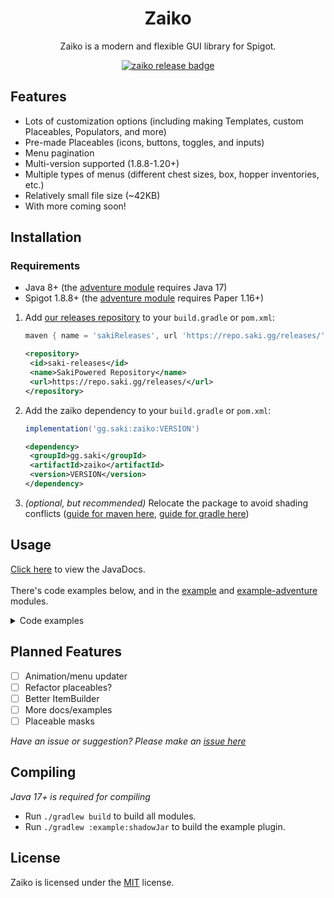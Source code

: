 <div align="center">
  <h1>Zaiko</h1>
  <p>Zaiko is a modern and flexible GUI library for Spigot.</p>
    <a href="https://repo.saki.gg/#/releases/gg/saki/zaiko">
      <img src="https://repo.saki.gg/api/badge/latest/releases/gg/saki/zaiko?color=EE83DA&name=zaiko&prefix=v" alt="zaiko release badge"/>
    </a>

</div>


## Features
- Lots of customization options (including making Templates, custom Placeables, Populators, and more)
- Pre-made Placeables (icons, buttons, toggles, and inputs)
- Menu pagination
- Multi-version supported (1.8.8-1.20+)
- Multiple types of menus (different chest sizes, box, hopper inventories, etc.)
- Relatively small file size (~42KB)
- With more coming soon!


## Installation
### Requirements
- Java 8+ (the [adventure module](./adventure) requires Java 17)
- Spigot 1.8.8+ (the [adventure module](./adventure) requires Paper 1.16+)

1. Add [our releases repository](https://repo.saki.gg/#/releases) to your `build.gradle` or `pom.xml`:
     ```groovy
     maven { name = 'sakiReleases', url 'https://repo.saki.gg/releases/' }
     ```

    ```xml
    <repository>
     <id>saki-releases</id>
     <name>SakiPowered Repository</name>
     <url>https://repo.saki.gg/releases/</url>
   </repository>
    ```

2. Add the zaiko dependency to your `build.gradle` or `pom.xml`:
    ```groovy
    implementation('gg.saki:zaiko:VERSION')
    ```

    ```xml
    <dependency>
     <groupId>gg.saki</groupId>
     <artifactId>zaiko</artifactId>
     <version>VERSION</version>
   </dependency>
    ```
3. *(optional, but recommended)* Relocate the package to avoid shading conflicts ([guide for maven here](https://maven.apache.org/plugins/maven-shade-plugin/examples/class-relocation.html), [guide for gradle here](https://imperceptiblethoughts.com/shadow/configuration/relocation/))

## Usage
[Click here](https://repo.saki.gg/javadoc/releases/gg/saki/zaiko/latest) to view the JavaDocs.
<br/>
<br/>
There's code examples below, and in the [example](./example) and [example-adventure](./example-adventure) modules.
<br/>
<details>
  <summary>Code examples</summary>

### Setting up a menu

Main Plugin Class
```java
public class ExamplePlugin extends JavaPlugin {
    
    private Zaiko zaiko;
    
    @Override
    public void onEnable() {
        this.zaiko = new Zaiko(this);
    }
    
    @Override
    public void onDisable() {
      if (this.zaiko != null) {
        this.zaiko.cleanup();
        this.zaiko = null;
      }
    }
}
```

Menu Class
```java
public class ExampleMenu extends Menu {

  // Setup all non-player dependant menu content
  public ExampleMenu(@NotNull Zaiko zaiko) {
    // Provide the Zaiko instance, title and size
    super(zaiko, "Example Menu", 3 * 9);

    // Assign templates (optional)
    Placeable pane = new Icon(new ItemBuilder(Material.CYAN_STAINED_GLASS_PANE).name("").build());
    Placeable pane2 = new Icon(new ItemBuilder(Material.LIGHT_BLUE_STAINED_GLASS_PANE).name("").build());

    // Template to fill the outer border with alternating panes
    this.addTemplate(OuterFill.alternating(pane, pane2, OuterFill.ALL));

    // Assigns menu settings (optional)
    this.settings()
      .playerInventoryInteraction(true)
      .transferItems(false)
      .closeable(false);
  }

  @Override
  public void build() {

    // Assign all placeables which should be displayed in the menu, player-dependant.
    Button button = Button.builder().item(new ItemBuilder(Material.CAKE).name("Button").build())
      .action(p -> p.sendMessage("You clicked the button!"))
      .build();

    // Place each placeable instance using either the slot, or x and y coordinates.
    this.place(10, button);
  }
}
```

Opening A Menu
```java
Player player;

Menu menu = new ExampleMenu(javaPlugin);
menu.open(player);
```

## Placeable Usage

### Icons
Icons are used as blank items which have no additional functionality, and simple serve as a visual element in the container.

```java
Icon icon = Icon.builder()
  .item(new ItemStack(Material.WOODEN_PICKAXE))
  .removable(false) // Defaults false
  .draggable(false); // Defaults false

this.place(slot);
```

### Buttons
Buttons are used as clickable items which trigger an action when any click is detected.

```java
Button button = Button.builder()
  .item(new ItemStack(Material.CAKE))
  .action(player -> player.sendMessage("Player clicker is provided"))
  .build();

this.place(slot);
```

### Inputs
Inputs are used to accept items from player inventories, and receive a response based on the item provided.

```java
Input input = Input.builder()
  // This is the default input item
  .item(new ItemStack(Material.WOODEN_SWORD))
  .action(item -> player.sendMessage("Collected " + itemStack.getType().name()))
  .build();

this.place(slot);
```

### Toggles
Toggles are used to toggle between two states, true and false. Based on the state change, a response will be provided.

```java
Toggle toggle = Toggle.builder()
  // This is the default input item
  .item(new ItemStack(Material.WOODEN_SWORD))
  .action(item -> player.sendMessage("Collected " + itemStack.getType().name()))
  .build();

Toggle toggle = Toggle.builder()
  // State change logic and item is handled here
  .onChange((toggled, state) -> {
    player.setAllowFlight(state);

    return new ItemBuilder(state ? Material.EMERALD : Material.REDSTONE)
      .name(state ? ChatColor.GREEN + "Flight" : ChatColor.RED + "Flight")
      .lore("State: " + state, ChatColor.AQUA + "Click to toggle your flight").build();
  })
  // This is the default state for the toggle
  .state(player.getAllowFlight()).build();

this.place(slot);
```

</details> 


## Planned Features
- [ ] Animation/menu updater
- [ ] Refactor placeables?
- [ ] Better ItemBuilder
- [ ] More docs/examples
- [ ] Placeable masks

*Have an issue or suggestion? Please make an [issue here](https://github.com/SakiPowered/zaiko/issues/new)*


## Compiling
*Java 17+ is required for compiling*

- Run `./gradlew build` to build all modules.
- Run `./gradlew :example:shadowJar` to build the example plugin.


## License
Zaiko is licensed under the [MIT](./LICENSE) license.